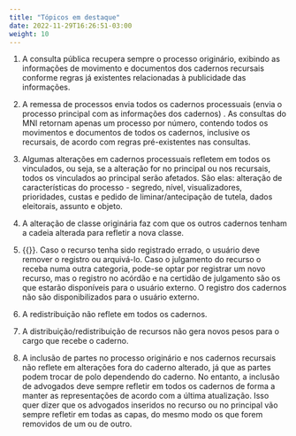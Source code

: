 ```yaml
---
title: "Tópicos em destaque"
date: 2022-11-29T16:26:51-03:00
weight: 10
---
```


1. A consulta pública recupera sempre o processo originário, exibindo as informações de movimento e documentos dos cadernos recursais conforme regras já existentes relacionadas à publicidade das informações. 

1. A remessa de processos envia todos os cadernos processuais (envia o processo principal com as informações dos cadernos) . As consultas do MNI retornam apenas um processo por número, contendo todos os movimentos e documentos de todos os cadernos, inclusive os recursais, de acordo com regras pré-existentes nas consultas. 
1. Algumas alterações em cadernos processuais refletem em todos os vinculados, ou seja, se a alteração for no principal ou nos recursais, todos os vinculados ao principal serão afetados. São elas: alteração de características do processo - segredo, nível, visualizadores, prioridades, custas e pedido de liminar/antecipação de tutela, dados eleitorais, assunto e objeto.
1. A alteração de classe originária faz com que os outros cadernos tenham a cadeia alterada para refletir a nova classe.
1. {{<marcar texto="NÃO É POSSÍVEL ALTERAR A CLASSE DOS RECURSOS">}}. Caso o recurso tenha sido registrado errado, o usuário deve remover o registro ou arquivá-lo. Caso o julgamento do recurso o receba numa outra categoria, pode-se optar por registrar um novo recurso, mas o registro no acórdão e na certidão de julgamento são os que estarão disponíveis para o usuário externo. O registro dos cadernos não são disponibilizados para o usuário externo.
1. A redistribuição não reflete em todos os cadernos.
1. A distribuição/redistribuição de recursos não gera novos pesos para o cargo que recebe o caderno.
1. A inclusão de partes no processo originário e nos cadernos recursais não reflete em alterações fora do caderno alterado, já que as partes podem trocar de polo dependendo do caderno. No entanto, a inclusão de advogados deve sempre refletir em todos os cadernos de forma a manter as representações de acordo com a última atualização. Isso quer dizer que os advogados inseridos no recurso ou no principal vão sempre refletir em todas as capas, do mesmo modo os que forem removidos de um ou de outro.
